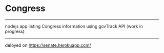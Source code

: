 # Congress
-------
 nodejs app listing Congress information using govTrack API  (work in progress)
 
 ------
 deloyed on https://senate.herokuapp.com/
